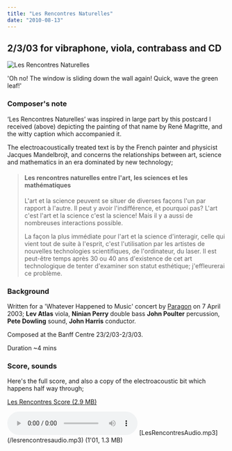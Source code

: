 ```yaml
---
title: "Les Rencontres Naturelles"
date: "2010-08-13"
---
```


## 2/3/03 for vibraphone, viola, contrabass and CD

![](/img/rencontres.png "Les Rencontres Naturelles")

'Oh no! The window is sliding down the wall again! Quick, wave the green leaf!'

### Composer's note

‘Les Rencontres Naturelles’ was inspired in large part by this postcard I received (above) depicting the painting of that name by René Magritte, and the witty caption which accompanied it.

The electroacoustically treated text is by the French painter and physicist Jacques Mandelbrojt, and concerns the relationships between art, science and mathematics in an era dominated by new technology;

> #### Les rencontres naturelles entre l'art, les sciences et les mathématiques
> 
> L'art et la science peuvent se situer de diverses façons l'un par rapport à l'autre. Il peut y avoir l'indifférence, et pourquoi pas? L'art c'est l'art et la science c'est la science! Mais il y a aussi de nombreuses interactions possible.
> 
> La façon la plus immédiate pour l'art et la science d'interagir, celle qui vient tout de suite à l'esprit, c'est l'utilisation par les artistes de nouvelles technologies scientifiques, de l'ordinateur, du laser. Il est peut-être temps après 30 ou 40 ans d'existence de cet art technologique de tenter d'examiner son statut esthétique; j'effleurerai ce problème.

### Background

Written for a 'Whatever Happened to Music' concert by [Paragon](http://www.paragon-ensemble.com/) on 7 April 2003; **Lev Atlas** viola, **Ninian Perry** double bass **John Poulter** percussion, **Pete Dowling** sound, **John Harris** conductor.

Composed at the Banff Centre 23/2/03-2/3/03.

Duration ~4 mins

### Score, sounds

Here's the full score, and also a copy of the electroacoustic bit which happens half way through;

[Les Rencontres Score (2.9 MB)](/lesrencontresscore.pdf)

<audio controls>
  <source src="/lesrencontresaudio.mp3"/>
</audio>
[LesRencontresAudio.mp3](/lesrencontresaudio.mp3) (1'01, 1.3 MB)

